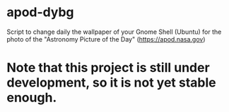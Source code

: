 # apod-dybg
Script to change daily the wallpaper of your Gnome Shell (Ubuntu) for the photo of the "Astronomy Picture of the Day" (https://apod.nasa.gov)

# Note that this project is still under development, so it is not yet stable enough.
